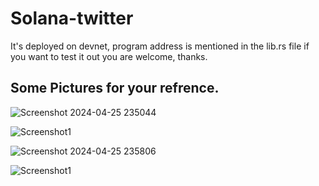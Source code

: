 # Solana-twitter

 It's deployed on devnet, program address is mentioned in the lib.rs file if you want to test it out you are welcome, thanks.

## Some Pictures for your refrence.

![Screenshot 2024-04-25 235044](https://github.com/abhishektilkar/solana-twitter/assets/84792257/fdcfaacb-332e-434c-9936-515bc3c98d6f)

![Screenshot1](https://github.com/abhishektilkar/solana-twitter/assets/84792257/d546c7e3-83af-413b-b883-40366c613ff6)

![Screenshot 2024-04-25 235806](https://github.com/abhishektilkar/solana-twitter/assets/84792257/332c23a4-89e7-4cec-a3d5-b0cc7ba9239f)

![Screenshot1](https://github.com/abhishektilkar/solana-twitter/assets/84792257/2c4aae47-cdc4-4399-86eb-08a195d0a01d)
